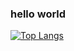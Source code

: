 ### hello world

[![Top Langs](https://github-readme-stats.vercel.app/api/top-langs/?username=tim-ludwig&langs_count=5&layout=compact&theme=tokyonight)](https://github.com/anuraghazra/github-readme-stats)

<!--
**tim-ludwig/tim-ludwig** is a ✨ _special_ ✨ repository because its `README.md` (this file) appears on your GitHub profile.

Here are some ideas to get you started:

- 🔭 I’m currently working on ...
- 🌱 I’m currently learning ...
- 👯 I’m looking to collaborate on ...
- 🤔 I’m looking for help with ...
- 💬 Ask me about ...
- 📫 How to reach me: ...
- 😄 Pronouns: ...
- ⚡ Fun fact: ...
-->
